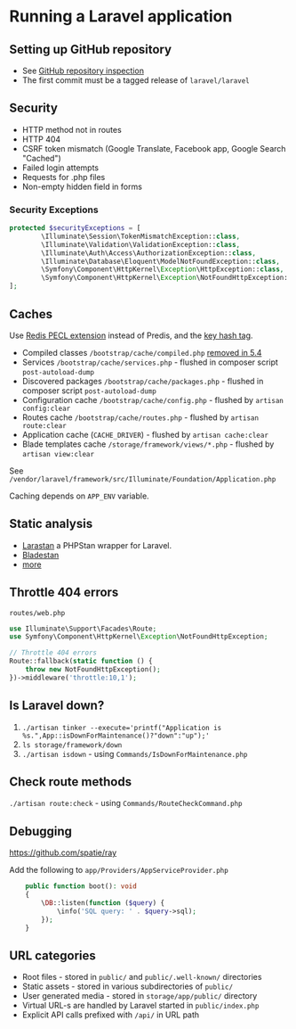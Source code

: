 # Running a Laravel application

## Setting up GitHub repository

- See [GitHub repository inspection](https://github.com/szepeviktor/github-repository-inspection)
- The first commit must be a tagged release of `laravel/laravel`

## Security

- HTTP method not in routes
- HTTP 404
- CSRF token mismatch (Google Translate, Facebook app, Google Search "Cached")
- Failed login attempts
- Requests for .php files
- Non-empty hidden field in forms

### Security Exceptions

```php
protected $securityExceptions = [
        \Illuminate\Session\TokenMismatchException::class,
        \Illuminate\Validation\ValidationException::class,
        \Illuminate\Auth\Access\AuthorizationException::class,
        \Illuminate\Database\Eloquent\ModelNotFoundException::class,
        \Symfony\Component\HttpKernel\Exception\HttpException::class,
        \Symfony\Component\HttpKernel\Exception\NotFoundHttpException::class,
];
```

## Caches

Use [Redis PECL extension](https://laravel.com/docs/5.6/redis#phpredis) instead of Predis,
and the [key hash tag](https://laravel.com/docs/5.6/queues#driver-prerequisites).

- Compiled classes `/bootstrap/cache/compiled.php`
  [removed in 5.4](https://github.com/laravel/framework/commit/09964cc8c04674ec710af02794f774308a5c92ca#diff-427cac03b212e5fd24785d55149d3aea)
- Services `/bootstrap/cache/services.php` - flushed in composer script `post-autoload-dump`
- Discovered packages `/bootstrap/cache/packages.php` - flushed in composer script `post-autoload-dump`
- Configuration cache `/bootstrap/cache/config.php` - flushed by `artisan config:clear`
- Routes cache `/bootstrap/cache/routes.php` - flushed by `artisan route:clear`
- Application cache (`CACHE_DRIVER`) - flushed by `artisan cache:clear`
- Blade templates cache `/storage/framework/views/*.php` - flushed by `artisan view:clear`

See `/vendor/laravel/framework/src/Illuminate/Foundation/Application.php`

Caching depends on `APP_ENV` variable.

## Static analysis

- [Larastan](https://github.com/nunomaduro/larastan) a PHPStan wrapper for Laravel.
- [Bladestan](https://github.com/TomasVotruba/bladestan)
- [more](https://github.com/stars/szepeviktor/lists/static-analysis)

## Throttle 404 errors

`routes/web.php`

```php
use Illuminate\Support\Facades\Route;
use Symfony\Component\HttpKernel\Exception\NotFoundHttpException;

// Throttle 404 errors
Route::fallback(static function () {
    throw new NotFoundHttpException();
})->middleware('throttle:10,1');
```

## Is Laravel down?

1. `./artisan tinker --execute='printf("Application is %s.",App::isDownForMaintenance()?"down":"up");'`
1. `ls storage/framework/down`
1. `./artisan isdown` - using `Commands/IsDownForMaintenance.php`

## Check route methods

`./artisan route:check` - using `Commands/RouteCheckCommand.php`

## Debugging

https://github.com/spatie/ray

Add the following to `app/Providers/AppServiceProvider.php`

```php
    public function boot(): void
    {
        \DB::listen(function ($query) {
            \info('SQL query: ' . $query->sql);
        });
    }
```

## URL categories

- Root files - stored in `public/` and `public/.well-known/` directories
- Static assets - stored in various subdirectories of `public/`
- User generated media - stored in `storage/app/public/` directory
- Virtual URL-s are handled by Laravel started in `public/index.php`
- Explicit API calls prefixed with `/api/` in URL path
